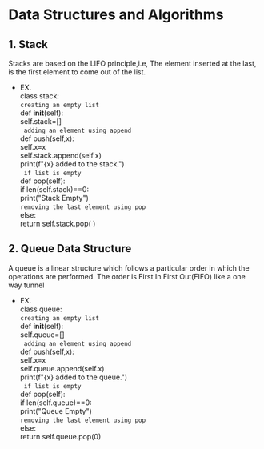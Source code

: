 # Data Structures and Algorithms
## 1. Stack
Stacks are based on the LIFO principle,i.e, The element inserted at the last, is the first element to come out of the list.
- EX.  
class stack:  
```creating an empty list```  
def __init__(self):  
self.stack=[]  
``` adding an element using append```  
def push(self,x):  
self.x=x  
self.stack.append(self.x)  
print(f"{x} added to the stack.")  
``` if list is empty```  
def pop(self):  
if len(self.stack)==0:  
print("Stack Empty")  
```removing the last element using pop```  
else:  
return self.stack.pop( )  

## 2. Queue Data Structure
A queue is a linear structure which follows a particular order in which the operations are performed. The order is First In First Out(FIFO)
like a one way tunnel
- EX.  
class queue:    
```creating an empty list```  
def __init__(self):  
self.queue=[]  
``` adding an element using append```  
def push(self,x):  
self.x=x  
self.queue.append(self.x)  
print(f"{x} added to the queue.")  
``` if list is empty```  
def pop(self):  
if len(self.queue)==0:  
print("Queue Empty")  
```removing the last element using pop```  
else:  
return self.queue.pop(0)  

